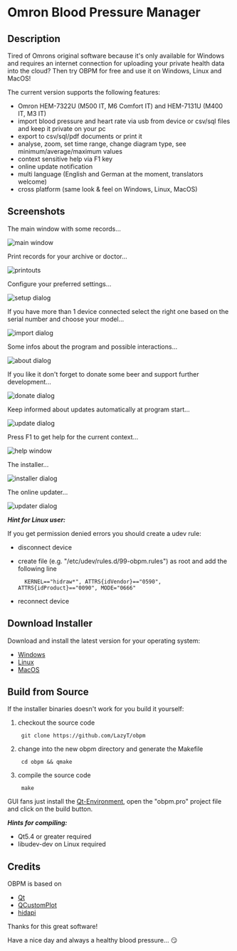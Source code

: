 # **Omron Blood Pressure Manager**

## Description

Tired of Omrons original software because it's only available for Windows and requires an internet connection for uploading your private health data into the cloud? Then try OBPM for free and use it on Windows, Linux and MacOS!

The current version supports the following features:

* Omron HEM-7322U (M500 IT, M6 Comfort IT) and HEM-7131U (M400 IT, M3 IT)
* import blood pressure and heart rate via usb from device or csv/sql files and keep it private on your pc
* export to csv/sql/pdf documents or print it
* analyse, zoom, set time range, change diagram type, see minimum/average/maximum values
* context sensitive help via F1 key
* online update notification
* multi language (English and German at the moment, translators welcome)
* cross platform (same look & feel on Windows, Linux, MacOS)

## Screenshots

The main window with some records...

![main window](https://raw.github.com/LazyT/obpm/gh-pages/screenshots/screenshot01.png)

Print records for your archive or doctor...

![printouts](https://raw.github.com/LazyT/obpm/gh-pages/screenshots/screenshot05.png)

Configure your preferred settings...

![setup dialog](https://raw.github.com/LazyT/obpm/gh-pages/screenshots/screenshot08.png)

If you have more than 1 device connected select the right one based on the serial number and choose your model...

![import dialog](https://raw.github.com/LazyT/obpm/gh-pages/screenshots/screenshot02.png)

Some infos about the program and possible interactions...

![about dialog](https://raw.github.com/LazyT/obpm/gh-pages/screenshots/screenshot03.png)

If you like it don't forget to donate some beer and support further development...

![donate dialog](https://raw.github.com/LazyT/obpm/gh-pages/screenshots/screenshot06.png)

Keep informed about updates automatically at program start...

![update dialog](https://raw.github.com/LazyT/obpm/gh-pages/screenshots/screenshot07.png)

Press F1 to get help for the current context...

![help window](https://raw.github.com/LazyT/obpm/gh-pages/screenshots/screenshot09.png)

The installer...

![installer dialog](https://raw.github.com/LazyT/obpm/gh-pages/screenshots/screenshot04.png)

The online updater...

![updater dialog](https://raw.github.com/LazyT/obpm/gh-pages/screenshots/screenshot10.png)

***Hint for Linux user:***

If you get permission denied errors you should create a udev rule:

* disconnect device
* create file (e.g. "/etc/udev/rules.d/99-obpm.rules") as root and add the following line

		KERNEL=="hidraw*", ATTRS{idVendor}=="0590", ATTRS{idProduct}=="0090", MODE="0666"

* reconnect device

## Download Installer

Download and install the latest version for your operating system:

* [Windows](https://github.com/LazyT/obpm/releases/download/1.0.6/OBPM-1.0.6-win.exe)
* [Linux](https://github.com/LazyT/obpm/releases/download/1.0.6/OBPM-1.0.6-lin.run)
* [MacOS](https://github.com/LazyT/obpm/releases/download/1.0.6/OBPM-1.0.6-mac.dmg)

## Build from Source

If the installer binaries doesn't work for you build it yourself:

1) checkout the source code

		git clone https://github.com/LazyT/obpm

2) change into the new obpm directory and generate the Makefile

		cd obpm && qmake

3) compile the source code

		make

GUI fans just install the [Qt-Environment](http://www.qt.io/download-open-source), open the "obpm.pro" project file and click on the build button.

***Hints for compiling:***

 - Qt5.4 or greater required
 - libudev-dev on Linux required

## Credits

OBPM is based on

* [Qt](http://www.qt.io)
* [QCustomPlot](http://www.qcustomplot.com)
* [hidapi](http://www.signal11.us/oss/hidapi)

Thanks for this great software!

Have a nice day and always a healthy blood pressure... :smirk:
